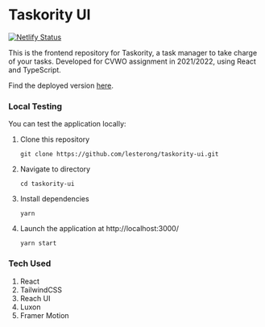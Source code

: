 # Taskority UI
[![Netlify Status](https://api.netlify.com/api/v1/badges/e9715f0e-742b-4149-a174-53107a8fcb20/deploy-status)](https://app.netlify.com/sites/taskority/deploys)

This is the frontend repository for Taskority, a task manager to take charge of your tasks. Developed for CVWO assignment in 2021/2022, using React and TypeScript.

Find the deployed version [here](https://taskority.lesterong.com).

### Local Testing
You can test the application locally:
1. Clone this repository
    ```
    git clone https://github.com/lesterong/taskority-ui.git
    ```
2. Navigate to directory
    ```
    cd taskority-ui
    ```
3. Install dependencies
    ```
    yarn
    ```
4. Launch the application at http://localhost:3000/
     ```
     yarn start 
     ```

### Tech Used
1. React
2. TailwindCSS
3. Reach UI
4. Luxon
5. Framer Motion